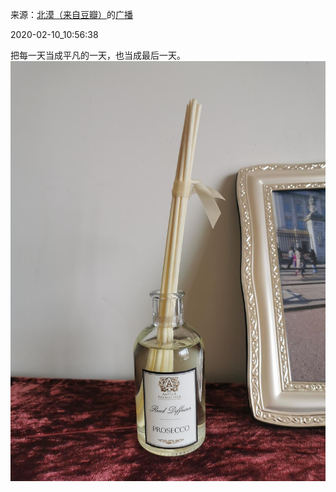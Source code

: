 来源：[北漠（来自豆瓣）](https://www.douban.com/people/znrb/)的[广播](https://www.douban.com/people/znrb/status/2801685540/)


2020-02-10_10:56:38


把每一天当成平凡的一天，也当成最后一天。
![](./pic/2020-02-10_10:56:38-北漠的广播1.jpg)  

